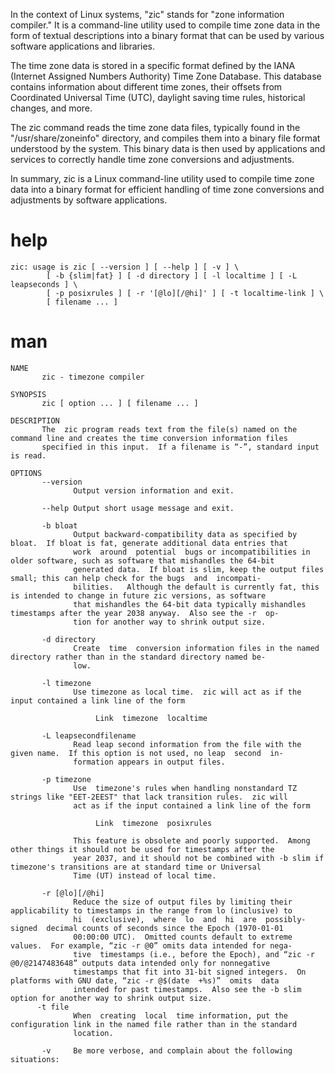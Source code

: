 
In the context of Linux systems, "zic" stands for "zone information compiler." It is a command-line utility used to compile time zone data in the form of textual descriptions into a binary format that can be used by various software applications and libraries.

The time zone data is stored in a specific format defined by the IANA (Internet Assigned Numbers Authority) Time Zone Database. This database contains information about different time zones, their offsets from Coordinated Universal Time (UTC), daylight saving time rules, historical changes, and more.

The zic command reads the time zone data files, typically found in the "/usr/share/zoneinfo" directory, and compiles them into a binary file format understood by the system. This binary data is then used by applications and services to correctly handle time zone conversions and adjustments.

In summary, zic is a Linux command-line utility used to compile time zone data into a binary format for efficient handling of time zone conversions and adjustments by software applications.



# help

```
zic: usage is zic [ --version ] [ --help ] [ -v ] \
        [ -b {slim|fat} ] [ -d directory ] [ -l localtime ] [ -L leapseconds ] \
        [ -p posixrules ] [ -r '[@lo][/@hi]' ] [ -t localtime-link ] \
        [ filename ... ]
```

# man

```
NAME
       zic - timezone compiler

SYNOPSIS
       zic [ option ... ] [ filename ... ]

DESCRIPTION
       The  zic program reads text from the file(s) named on the command line and creates the time conversion information files
       specified in this input.  If a filename is “-”, standard input is read.

OPTIONS
       --version
              Output version information and exit.

       --help Output short usage message and exit.

       -b bloat
              Output backward-compatibility data as specified by bloat.  If bloat is fat, generate additional data entries that
              work  around  potential  bugs or incompatibilities in older software, such as software that mishandles the 64-bit
              generated data.  If bloat is slim, keep the output files small; this can help check for the bugs  and  incompati‐
              bilities.   Although the default is currently fat, this is intended to change in future zic versions, as software
              that mishandles the 64-bit data typically mishandles timestamps after the year 2038 anyway.  Also see the -r  op‐
              tion for another way to shrink output size.

       -d directory
              Create  time  conversion information files in the named directory rather than in the standard directory named be‐
              low.

       -l timezone
              Use timezone as local time.  zic will act as if the input contained a link line of the form

                   Link  timezone  localtime

       -L leapsecondfilename
              Read leap second information from the file with the given name.  If this option is not used, no leap  second  in‐
              formation appears in output files.

       -p timezone
              Use  timezone's rules when handling nonstandard TZ strings like "EET-2EEST" that lack transition rules.  zic will
              act as if the input contained a link line of the form

                   Link  timezone  posixrules

              This feature is obsolete and poorly supported.  Among other things it should not be used for timestamps after the
              year 2037, and it should not be combined with -b slim if timezone's transitions are at standard time or Universal
              Time (UT) instead of local time.

       -r [@lo][/@hi]
              Reduce the size of output files by limiting their applicability to timestamps in the range from lo (inclusive) to
              hi  (exclusive),  where  lo  and  hi  are  possibly-signed  decimal counts of seconds since the Epoch (1970-01-01
              00:00:00 UTC).  Omitted counts default to extreme values.  For example, “zic -r @0” omits data intended for nega‐
              tive  timestamps (i.e., before the Epoch), and “zic -r @0/@2147483648” outputs data intended only for nonnegative
              timestamps that fit into 31-bit signed integers.  On platforms with GNU date, “zic -r @$(date  +%s)”  omits  data
              intended for past timestamps.  Also see the -b slim option for another way to shrink output size.
      -t file
              When  creating  local  time information, put the configuration link in the named file rather than in the standard
              location.

       -v     Be more verbose, and complain about the following situations:

```
